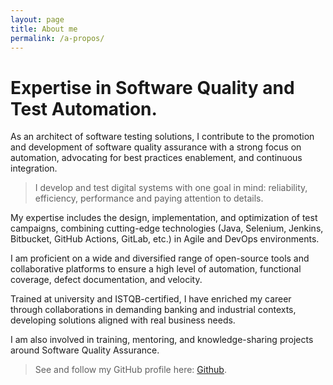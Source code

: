 ```yaml
---
layout: page
title: About me
permalink: /a-propos/
---
```


# Expertise in Software Quality and Test Automation.

As an architect of software testing solutions, I contribute to the promotion and development of software quality assurance with a strong focus on automation, advocating for best practices enablement, and continuous integration.

> I develop and test digital systems with one goal in mind: reliability, efficiency, performance and paying attention to details.

My expertise includes the design, implementation, and optimization of test campaigns, combining cutting-edge technologies (Java, Selenium, Jenkins, Bitbucket, GitHub Actions, GitLab, etc.) in Agile and DevOps environments.

I am proficient on a wide and diversified range of open-source tools and collaborative platforms to ensure a high level of automation, functional coverage, defect documentation, and velocity.

Trained at university and ISTQB-certified, I have enriched my career through collaborations in demanding banking and industrial contexts, developing solutions aligned with real business needs.

I am also involved in training, mentoring, and knowledge-sharing projects around Software Quality Assurance.

> See and follow my GitHub profile here: [Github](https://github.com/iamrdb2f).